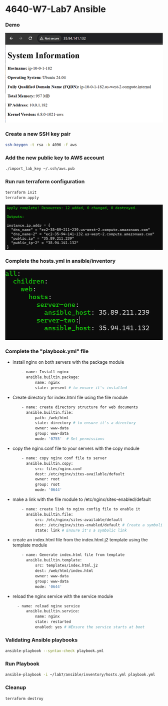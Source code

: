# 4640-W7-Lab7 Ansible

### Demo
![alt text](images/image3.png)

### Create a new SSH key pair
```bash
ssh-keygen -t rsa -b 4096 -f aws
```
### Add the new public key to AWS account
```bash
./import_lab_key ~/.ssh/aws.pub
```
### Run run terraform configuration
```bash
terraform init
terraform apply
```
![alt text](images/image.png)

### Complete the hosts.yml in ansible/inventory 
![alt text](images/image2.png)

### Complete the "playbook.yml" file
- install nginx on both servers with the package module
  ```bash
      - name: Install nginx
        ansible.builtin.package:
            name: nginx
            state: present # to ensure it's installed
  ```
- Create directory for index.html file using the file module
  ```bash
      - name: create directory structure for web documents
        ansible.builtin.file:
            path: /web/html 
            state: directory # to ensure it's a directory
            owner: www-data  
            group: www-data 
            mode: '0755'  # Set permissions
  ```
- copy the nginx.conf file to your servers with the copy module
  ```bash
      - name: copy nginx conf file to server
        ansible.builtin.copy:
            src: files/nginx.conf
            dest: /etc/nginx/sites-available/default
            owner: root
            group: root
            mode: '0644'
  ```
- make a link with the file module to /etc/nginx/sites-enabled/default
  ```bash
      - name: create link to nginx config file to enable it
        ansible.builtin.file:
            src: /etc/nginx/sites-available/default
            dest: /etc/nginx/sites-enabled/default # Create a symbolic link
            state: link # Ensure it's a symbolic link
  ```
- create an index.html file from the index.html.j2 template using the template module
  ```bash
      - name: Generate index.html file from template
        ansible.builtin.template:
            src: templates/index.html.j2
            dest: /web/html/index.html
            owner: www-data
            group: www-data
            mode: '0644'
  ```
- reload the nginx service with the service module
  ```bash
    - name: reload nginx service
        ansible.builtin.service:
            name: nginx
            state: restarted 
            enabled: yes # WEnsure the service starts at boot
  ```

### Validating Ansible playbooks
```bash
ansible-playbook --syntax-check playbook.yml
```

### Run Playbook
```bash
ansible-playbook -i ~/lab7/ansible/inventory/hosts.yml playbook.yml
```

### Cleanup
```bash
terraform destroy
```